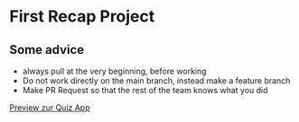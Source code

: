 # First Recap Project

## Some advice

- always pull at the very beginning, before working
- Do not work directly on the main branch, instead make a feature branch
- Make PR Request so that the rest of the team knows what you did


[Preview zur Quiz App](https://gregorsart.github.io/recap-project-01/ "Preview zur Quiz App")
